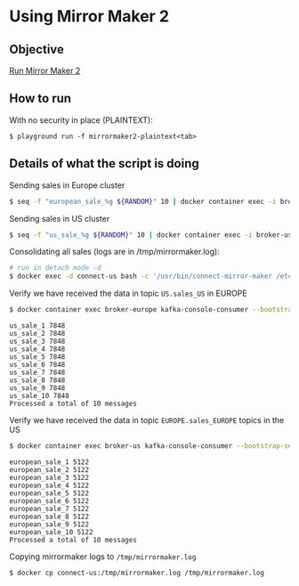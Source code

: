 # Using Mirror Maker 2



## Objective

[Run Mirror Maker 2](https://cwiki.apache.org/confluence/display/KAFKA/KIP-382%3A+MirrorMaker+2.0)

## How to run

With no security in place (PLAINTEXT):

```
$ playground run -f mirrormaker2-plaintext<tab>
```

## Details of what the script is doing

Sending sales in Europe cluster

```bash
$ seq -f "european_sale_%g ${RANDOM}" 10 | docker container exec -i broker-europe kafka-console-producer --broker-list localhost:9092 --topic sales_EUROPE
```

Sending sales in US cluster

```bash
$ seq -f "us_sale_%g ${RANDOM}" 10 | docker container exec -i broker-us kafka-console-producer --broker-list localhost:9092 --topic sales_US
```

Consolidating all sales (logs are in /tmp/mirrormaker.log):

```bash
# run in detach mode -d
$ docker exec -d connect-us bash -c '/usr/bin/connect-mirror-maker /etc/kafka/connect-mirror-maker.properties > /tmp/mirrormaker.log 2>&1'
```

Verify we have received the data in topic `US.sales_US` in EUROPE

```bash
$ docker container exec broker-europe kafka-console-consumer --bootstrap-server localhost:9092 --topic "US.sales_US" --from-beginning --max-messages 10
```

```
us_sale_1 7848
us_sale_2 7848
us_sale_3 7848
us_sale_4 7848
us_sale_5 7848
us_sale_6 7848
us_sale_7 7848
us_sale_8 7848
us_sale_9 7848
us_sale_10 7848
Processed a total of 10 messages
```

Verify we have received the data in topic `EUROPE.sales_EUROPE` topics in the US

```bash
$ docker container exec broker-us kafka-console-consumer --bootstrap-server localhost:9092 --topic "EUROPE.sales_EUROPE" --from-beginning --max-messages 10
```

```
european_sale_1 5122
european_sale_2 5122
european_sale_3 5122
european_sale_4 5122
european_sale_5 5122
european_sale_6 5122
european_sale_7 5122
european_sale_8 5122
european_sale_9 5122
european_sale_10 5122
Processed a total of 10 messages
```

Copying mirrormaker logs to `/tmp/mirrormaker.log`

```bash
$ docker cp connect-us:/tmp/mirrormaker.log /tmp/mirrormaker.log
```
